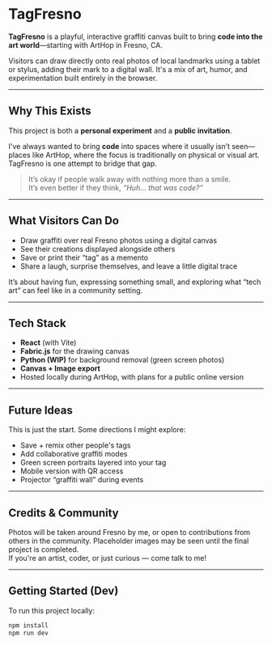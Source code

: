 # TagFresno

**TagFresno** is a playful, interactive graffiti canvas built to bring **code into the art world**—starting with ArtHop in Fresno, CA.

Visitors can draw directly onto real photos of local landmarks using a tablet or stylus, adding their mark to a digital wall. It's a mix of art, humor, and experimentation built entirely in the browser.

---

## Why This Exists

This project is both a **personal experiment** and a **public invitation**.

I've always wanted to bring **code** into spaces where it usually isn’t seen—places like ArtHop, where the focus is traditionally on physical or visual art. TagFresno is one attempt to bridge that gap.

> It’s okay if people walk away with nothing more than a smile.  
> It’s even better if they think, *“Huh… that was code?”*

---

## What Visitors Can Do

- Draw graffiti over real Fresno photos using a digital canvas
- See their creations displayed alongside others
- Save or print their “tag” as a memento
- Share a laugh, surprise themselves, and leave a little digital trace

It’s about having fun, expressing something small, and exploring what “tech art” can feel like in a community setting.

---

## Tech Stack

- **React** (with Vite)
- **Fabric.js** for the drawing canvas
- **Python (WIP)** for background removal (green screen photos)
- **Canvas + Image export**
- Hosted locally during ArtHop, with plans for a public online version

---

## Future Ideas

This is just the start. Some directions I might explore:
- Save + remix other people's tags
- Add collaborative graffiti modes
- Green screen portraits layered into your tag
- Mobile version with QR access
- Projector “graffiti wall” during events

---

## Credits & Community

Photos will be taken around Fresno by me, or open to contributions from others in the community.
Placeholder images may be seen until the final project is completed.  
If you're an artist, coder, or just curious — come talk to me!

---

## Getting Started (Dev)

To run this project locally:

```bash
npm install
npm run dev
